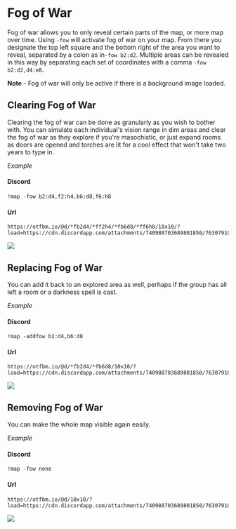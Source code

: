 # Fog of War

Fog of war allows you to only reveal certain parts of the map, or more map over time. Using `-fow` will activate fog of war on your map. From there you designate the top left square and the bottom right of the area you want to reveal, separated by a colon as in`-fow b2:d2`. Multiple areas can be revealed in this way by separating each set of coordinates with a comma `-fow b2:d2,d4:e8`.

**Note** - Fog of war will only be active if there is a background image loaded.

## Clearing Fog of War

Clearing the fog of war can be done as granularly as you wish to bother with. You can simulate each individual's vision range in dim areas and clear the fog of war as they explore if you're masochistic, or just expand rooms as doors are opened and torches are lit for a cool effect that won't take two years to type in.

_*Example*_

<!-- tabs:start -->

#### **Discord**

```
!map -fow b2:d4,f2:h4,b6:d8,f6:h8
```

#### **Url**

```
https://otfbm.io/@d/*fb2d4/*ff2h4/*fb6d8/*ff6h8/10x10/?load=https://cdn.discordapp.com/attachments/740988703689801850/763079108636049459/DeathHousev3.json
```

<!-- tabs:end -->

![](https://otfbm.io/@d/*fb2d4/*ff2h4/*fb6d8/*ff6h8/10x10/?load=https://cdn.discordapp.com/attachments/740988703689801850/763079108636049459/DeathHousev3.json)

## Replacing Fog of War

You can add it back to an explored area as well, perhaps if the group has all left a room or a darkness spell is cast.

_*Example*_

<!-- tabs:start -->

#### **Discord**

```
!map -addfow b2:d4,b6:d8
```

#### **Url**

```
https://otfbm.io/@d/*fb2d4/*fb6d8/10x10/?load=https://cdn.discordapp.com/attachments/740988703689801850/763079108636049459/DeathHousev3.json
```

<!-- tabs:end -->

![](https://otfbm.io/@d/*fb2d4/*fb6d8/10x10/?load=https://cdn.discordapp.com/attachments/740988703689801850/763079108636049459/DeathHousev3.json)

## Removing Fog of War

You can make the whole map visible again easily.

_*Example*_

<!-- tabs:start -->

#### **Discord**

```
!map -fow none
```

#### **Url**

```
https://otfbm.io/@d/10x10/?load=https://cdn.discordapp.com/attachments/740988703689801850/763079108636049459/DeathHousev3.json
```

<!-- tabs:end -->

![](https://otfbm.io/@d/10x10/?load=https://cdn.discordapp.com/attachments/740988703689801850/763079108636049459/DeathHousev3.json)

